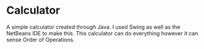 # Calculator
A simple calculator created through Java. I used Swing as well as the NetBeans IDE to make this. This calculator can do everything however it can sense Order of Operations.

